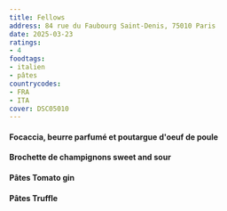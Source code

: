 ```yaml
---
title: Fellows
address: 84 rue du Faubourg Saint-Denis, 75010 Paris
date: 2025-03-23
ratings:
- 4
foodtags:
- italien
- pâtes
countrycodes:
- FRA
- ITA
cover: DSC05010
---
```


#### Focaccia, beurre parfumé et poutargue d'oeuf de poule
#### Brochette de champignons sweet and sour
#### Pâtes Tomato gin
#### Pâtes Truffle